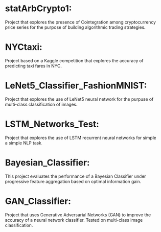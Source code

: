 # statArbCrypto1: 
Project that explores the presence of Cointegration among cryptocurrency price series for the purpose of building algorithmic trading strategies.

# NYCtaxi:
Project based on a Kaggle competition that explores the accuracy of predicting taxi fares in NYC.

# LeNet5_Classifier_FashionMNIST:
Project that explores the use of LeNet5 neural network for the purpuse of multi-class classification of images.

# LSTM_Networks_Test:
Project that explores the use of LSTM recurrent neural networks for simple a simple NLP task.

# Bayesian_Classifier:
This project evaluates the performance of a Bayesian Classifier under progressive feature aggregation based on optimal information gain.

# GAN_Classifier:
Project that uses Generative Adversarial Networks (GAN) to improve the accuracy of a neural network classifier. Tested on multi-class image classification.

